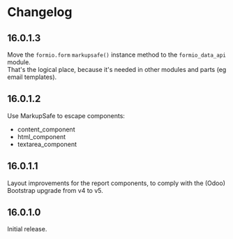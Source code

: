 # Changelog

## 16.0.1.3

Move the `formio.form` `markupsafe()` instance method to the `formio_data_api` module.\
That's the logical place, because it's needed in other modules and parts (eg email templates).

## 16.0.1.2

Use MarkupSafe to escape components:
- content_component
- html_component
- textarea_component

## 16.0.1.1

Layout improvements for the report components, to comply with the (Odoo) Bootstrap upgrade from v4 to v5.

## 16.0.1.0

Initial release.
